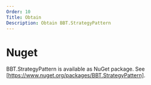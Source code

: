 ```yaml
---
Order: 10
Title: Obtain
Description: Obtain BBT.StrategyPattern
---
```


# Nuget

BBT.StrategyPattern is available as NuGet package. See [https://www.nuget.org/packages/BBT.StrategyPattern].

[https://www.nuget.org/packages/BBT.StrategyPattern]: https://www.nuget.org/packages/BBT.StrategyPattern
